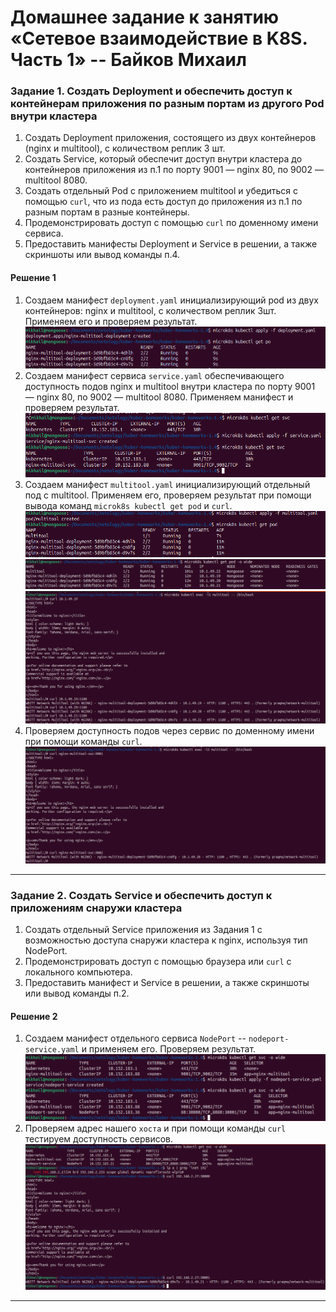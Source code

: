 # Домашнее задание к занятию «Сетевое взаимодействие в K8S. Часть 1» -- Байков Михаил

### Задание 1. Создать Deployment и обеспечить доступ к контейнерам приложения по разным портам из другого Pod внутри кластера

1. Создать Deployment приложения, состоящего из двух контейнеров (nginx и multitool), с количеством реплик 3 шт.
2. Создать Service, который обеспечит доступ внутри кластера до контейнеров приложения из п.1 по порту 9001 — nginx 80, по 9002 — multitool 8080.
3. Создать отдельный Pod с приложением multitool и убедиться с помощью `curl`, что из пода есть доступ до приложения из п.1 по разным портам в разные контейнеры.
4. Продемонстрировать доступ с помощью `curl` по доменному имени сервиса.
5. Предоставить манифесты Deployment и Service в решении, а также скриншоты или вывод команды п.4.

#### Решение 1
1. Cоздаем манифест `deployment.yaml` инициализирующий pod из двух контейнеров: nginx и multitool, с количеством реплик 3шт. Применяем его и проверяем результат.
![deployment](img/1.png)
2. Создаем манифест сервиса `service.yaml` обеспечивающего доступность подов nginx и multitool внутри кластера по порту 9001 — nginx 80, по 9002 — multitool 8080. Применяем манифест и проверяем результат.
![deployment](img/2.png)
3. Создаем манифест `multitool.yaml` инициализирующий отдельный под с multitool. Применяем его, проверяем результат при помощи вывода команд `microk8s kubectl get pod` и `curl`.
![deployment](img/3.png)
![deployment](img/4.png)
![deployment](img/5.png)
4. Проверяем доступность подов через сервис по доменному имени при помощи команды `curl`.
![deployment](img/6.png)

------

### Задание 2. Создать Service и обеспечить доступ к приложениям снаружи кластера

1. Создать отдельный Service приложения из Задания 1 с возможностью доступа снаружи кластера к nginx, используя тип NodePort.
2. Продемонстрировать доступ с помощью браузера или `curl` с локального компьютера.
3. Предоставить манифест и Service в решении, а также скриншоты или вывод команды п.2.

#### Решение 2
1. Создаем манифест отдельного сервиса `NodePort` -- `nodeport-service.yaml` и применяем его. Проверяем результат.
![deployment](img/7.png)
2. Проверяем адрес нашего `хоста` и при помощи команды `curl` тестируем доступность сервисов.
![deployment](img/8.png)

------

